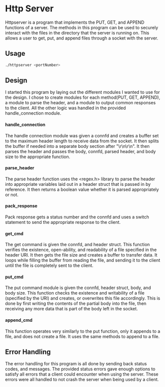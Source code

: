 # Http Server
Httpserver is a program that implements the PUT, GET, and APPEND functions of a server. The methods in this program can be used to securely interact with the files in the directory that the server is running on. This allows a user to get, put, and append files through a socket with the server. 

## Usage

```bash
./httpserver <portNumber>
```

## Design
I started this program by laying out the different modules I wanted to use for the design. I chose to create modules for each method(PUT, GET, APPEND),  a module to parse the header, and a module to output common responses to the client. All the other logic was handled in the provided handle_connection module. 

#### handle_connection
The handle connection module was given a connfd and creates a buffer set to the maximum header length to receive data from the socket. It then splits the buffer if needed into a separate body section after "\r\n\r\n". It then parses the header and passes the body, connfd, parsed header, and body size to the appropriate function. 
#### parse_header
The parse header function uses the <regex.h> library to parse the header into appropriate variables laid out in a header struct that is passed in by reference. It then returns a boolean value whether it is parsed appropriately or not.  
#### pack_response
Pack response gets a status number and the connfd and uses a switch statement to send the appropriate response to the client.
#### get_cmd
The get command is given the connfd, and header struct. This function verifies the existence, open-ability, and readability of a file specified in the header URI. It then gets the file size and creates a buffer to transfer data. It loops while filling the buffer from reading the file, and sending it to the client until the file is completely sent to the client.
#### put_cmd
The put command module is given the connfd, header struct, body, and body size. This function checks the existence and writability of a file (specified by the URI) and creates, or overwrites this file accordingly. This is done by first writing the contents of the partial body into the file, then receiving any more data that is part of the body left in the socket.

#### append_cmd
This function operates very similarly to the put function, only it appends to a file, and does not create a file. It uses the same methods to append to a file. 
## Error Handling
The error handling for this program is all done by sending back status codes, and messages. The provided status errors gave enough options to satisfy all errors that a client could encounter when using the server. These errors were all handled to not crash the server when being used by a client.